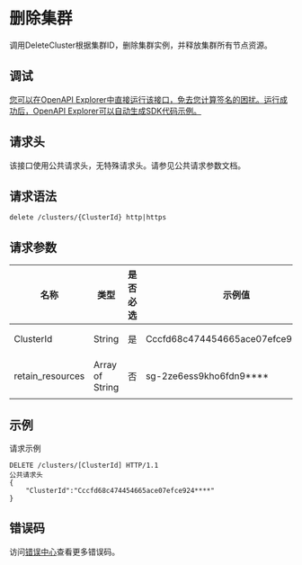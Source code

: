 # 删除集群

调用DeleteCluster根据集群ID，删除集群实例，并释放集群所有节点资源。

## 调试

[您可以在OpenAPI Explorer中直接运行该接口，免去您计算签名的困扰。运行成功后，OpenAPI Explorer可以自动生成SDK代码示例。](https://api.aliyun.com/#product=CS&api=DeleteCluster&type=ROA&version=2015-12-15)

## 请求头

该接口使用公共请求头，无特殊请求头。请参见公共请求参数文档。

## 请求语法

```
delete /clusters/{ClusterId} http|https
```

## 请求参数

|名称|类型|是否必选|示例值|描述|
|--|--|----|---|--|
|ClusterId|String|是|Cccfd68c474454665ace07efce924\*\*\*\*|集群ID。 |
|retain\_resources|Array of String|否|sg-2ze6ess9kho6fdn9\*\*\*\*|资源名称。 |

## 示例

请求示例

```
DELETE /clusters/[ClusterId] HTTP/1.1
公共请求头
{
    "ClusterId":"Cccfd68c474454665ace07efce924****"
}
```

## 错误码

访问[错误中心](https://error-center.aliyun.com/status/product/CS)查看更多错误码。

